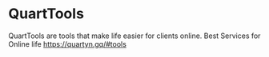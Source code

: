 # QuartTools
QuartTools are tools that make life easier for clients online.
Best Services for Online life
https://quartyn.gq/#tools
